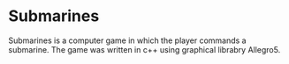 # Submarines
Submarines is a computer game in which the player commands a submarine. The game was written in c++ using graphical librabry Allegro5.

